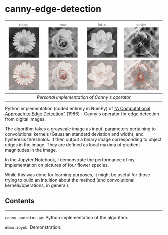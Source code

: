 # canny-edge-detection
 
|       ![plot](./demo_images/intro.png)        |
| :-------------------------------------------: |
| *Personal implementation of Canny's operator* |

 Python implementation (coded entirely in NumPy) of ["A Computational Approach to Edge Detection"](https://ieeexplore.ieee.org/document/4767851) (1986) - Canny's operator for edge detection from digital images.

The algorithm takes a grayscale image as input, parameters pertaining to convolutional kernels (Gaussian standard deviation and width), and hysteresis thresholds. It then output a binary image corresponding to object edges in the image. They are defined as local maxima of gradient magnitudes in the image.

In the Jupyter Notebook, I demonstrate the performance of my implementation on pictures of four flower species.

While this was done for learning purposes, it might be useful for those trying to build an intuition about the method (and convolutional kernels/operations, in general).

## Contents
---------------
```canny_operator.py```: Python implementation of the algorithm.

```demo.ipynb```: Demonstration.
